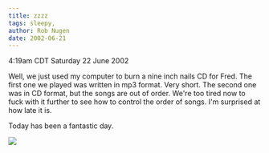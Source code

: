 ```yaml
---
title: zzzz
tags: sleepy, 
author: Rob Nugen
date: 2002-06-21
---
```


<p class=date>4:19am CDT Saturday 22 June 2002</p>

<p>Well, we just used my computer to burn a nine inch nails CD for
Fred.  The first one we played was written in mp3 format.  Very short.
The second one was in CD format, but the songs are out of order.
We're too tired now to fuck with it further to see how to control the
order of songs.  I'm surprised at how late it is.</p>

<p>Today has been a fantastic day.</p>

<p><img src="/images/rob/wL-ROB.gif"/></p>
